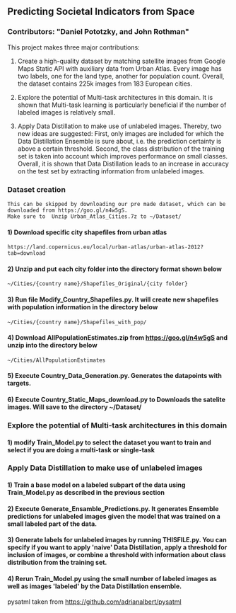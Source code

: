 
## Predicting Societal Indicators from Space
### Contributors: "Daniel Pototzky, and John Rothman"

This project makes three major contributions:
1. Create a high-quality dataset by matching satellite images from Google Maps Static API with auxiliary data from Urban Atlas. Every image has two labels, one for the land type, another for population count. Overall, the dataset contains 225k images from 183 European cities.

2. Explore the potential of Multi-task architectures in this domain. It is shown that Multi-task learning is particularly beneficial if the number of labeled images is relatively small.

3. Apply Data Distillation to make use of unlabeled images. Thereby, two new ideas are suggested: First, only images are included for which the Data Distillation Ensemble is sure about, i.e. the prediction certainty is above a certain threshold. Second, the class distribution of the training set is taken into account which improves performance on small classes. Overall, it is shown that Data Distillation leads to an increase in accuracy on the test set by extracting information from unlabeled images.


### Dataset creation
    This can be skipped by downloading our pre made dataset, which can be downloaded from https://goo.gl/n4w5gS. 
    Make sure to  Unzip Urban_Atlas_Cities.7z to ~/Dataset/

#### 1) Download specific city shapefiles from urban atlas 
	https://land.copernicus.eu/local/urban-atlas/urban-atlas-2012?tab=download
	
#### 2) Unzip and put each city folder into the directory format shown below
	~/Cities/{country name}/Shapefiles_Original/{city folder}

#### 3) Run file Modify_Country_Shapefiles.py. It will create new shapefiles with population information in the directory below 
	~/Cities/{country name}/Shapefiles_with_pop/
	
#### 4) Download AllPopulationEstimates.zip from https://goo.gl/n4w5gS and unzip into the directory below
	~/Cities/AllPopulationEstimates

#### 5) Execute Country_Data_Generation.py. Generates the datapoints with targets.

#### 6) Execute Country_Static_Maps_download.py to Downloads the satelite images. Will save to the directory ~/Dataset/


### Explore the potential of Multi-task architectures in this domain

#### 1) modify Train_Model.py to select the dataset you want to train and select if you are doing a multi-task or single-task


### Apply Data Distillation to make use of unlabeled images

#### 1) Train a base model on a labeled subpart of the data using Train_Model.py as described in the previous section
#### 2) Execute Generate_Ensamble_Predictions.py.  It generates Ensemble predictions for unlabeled images given the model that was trained on a small labeled part of the data.
#### 3) Generate labels for unlabeled images by running THISFILE.py. You can specify if you want to apply 'naive' Data Distillation, apply a threshold for inclusion of images, or combine a threshold with information about class distribution from the training set.
#### 4) Rerun Train_Model.py using the small number of labeled images as well as images 'labeled' by the Data Distillation ensemble. 


pysatml taken from https://github.com/adrianalbert/pysatml <br/>
